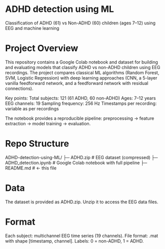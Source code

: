 # ADHD detection using ML 
Classification of ADHD (61) vs Non-ADHD (60) children (ages 7–12) using EEG and machine learning

# Project Overview
This repository contains a Google Colab notebook and dataset for building and evaluating models that classify ADHD vs non-ADHD children using EEG recordings. The project compares classical ML algorithms (Random Forest, SVM, Logistic Regression) with deep learning approaches (CNN, a 5-layer vanilla feedforward network, and a feedforward network with residual connections).

Key points:
Total subjects: 121 (61 ADHD, 60 non-ADHD)
Ages: 7–12 years
EEG channels: 19
Sampling frequency: 256 Hz
Timestamps per recording: variable as per recordings

The notebook provides a reproducible pipeline: preprocessing → feature extraction → model training → evaluation.

# Repo Structure

ADHD-detection-using-ML/
├─ ADHD.zip # EEG dataset (compressed)
├─ ADHD_detection.ipynb # Google Colab notebook with full pipeline
├─ README.md # ← this file

# Data

The dataset is provided as ADHD.zip. Unzip it to access the EEG data files.

# Format

Each subject: multichannel EEG time series (19 channels).
File format: .mat with shape [timestamp, channel].
Labels: 0 = non-ADHD, 1 = ADHD.
